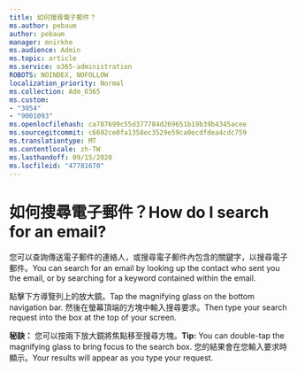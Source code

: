 ```yaml
---
title: 如何搜尋電子郵件？
ms.author: pebaum
author: pebaum
manager: mnirkhe
ms.audience: Admin
ms.topic: article
ms.service: o365-administration
ROBOTS: NOINDEX, NOFOLLOW
localization_priority: Normal
ms.collection: Adm_O365
ms.custom:
- "3054"
- "9001093"
ms.openlocfilehash: ca787699c55d377784d269651b19b39b4345acee
ms.sourcegitcommit: c6692ce0fa1358ec3529e59ca0ecdfdea4cdc759
ms.translationtype: MT
ms.contentlocale: zh-TW
ms.lasthandoff: 09/15/2020
ms.locfileid: "47781670"
---
```

# <a name="how-do-i-search-for-an-email"></a><span data-ttu-id="0c252-102">如何搜尋電子郵件？</span><span class="sxs-lookup"><span data-stu-id="0c252-102">How do I search for an email?</span></span>

<span data-ttu-id="0c252-103">您可以查詢傳送電子郵件的連絡人，或搜尋電子郵件內包含的關鍵字，以搜尋電子郵件。</span><span class="sxs-lookup"><span data-stu-id="0c252-103">You can search for an email by looking up the contact who sent you the email, or by searching for a keyword contained within the email.</span></span>

<span data-ttu-id="0c252-104">點擊下方導覽列上的放大鏡。</span><span class="sxs-lookup"><span data-stu-id="0c252-104">Tap the magnifying glass on the bottom navigation bar.</span></span> <span data-ttu-id="0c252-105">然後在螢幕頂端的方塊中輸入搜尋要求。</span><span class="sxs-lookup"><span data-stu-id="0c252-105">Then type your search request into the box at the top of your screen.</span></span> 

<span data-ttu-id="0c252-106">**秘訣：** 您可以按兩下放大鏡將焦點移至搜尋方塊。</span><span class="sxs-lookup"><span data-stu-id="0c252-106">**Tip:** You can double-tap the magnifying glass to bring focus to the search box.</span></span> <span data-ttu-id="0c252-107">您的結果會在您輸入要求時顯示。</span><span class="sxs-lookup"><span data-stu-id="0c252-107">Your results will appear as you type your request.</span></span> 
